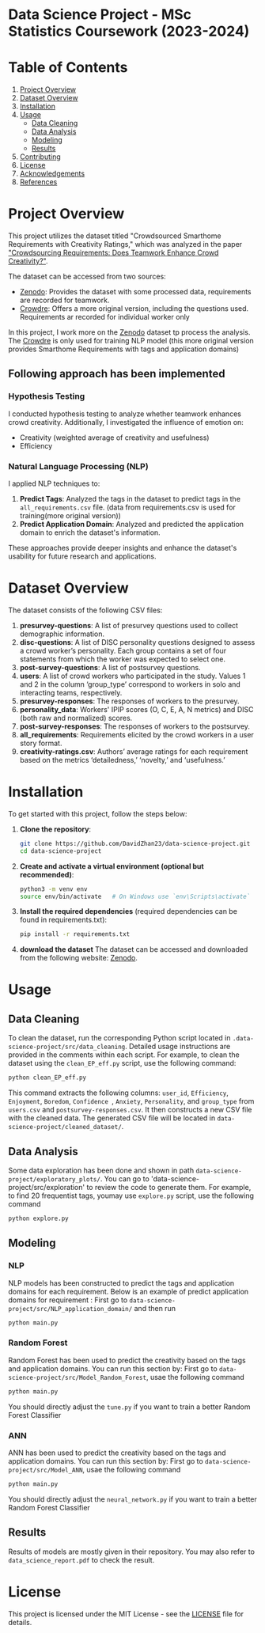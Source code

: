 # Data Science Project - MSc Statistics Coursework (2023-2024)

# Table of Contents
1. [Project Overview](#project-overview)
2. [Dataset Overview](#dataset-overview)
3. [Installation](#installation)
4. [Usage](#usage)
    - [Data Cleaning](#data-cleaning)
    - [Data Analysis](#data-analysis)
    - [Modeling](#modeling)
    - [Results](#results)
5. [Contributing](#contributing)
6. [License](#license)
7. [Acknowledgements](#acknowledgements)
8. [References](#references)


# Project Overview
This project utilizes the dataset titled "Crowdsourced Smarthome Requirements with Creativity Ratings," which was analyzed in the paper ["Crowdsourcing Requirements: Does Teamwork Enhance Crowd Creativity?"](https://dl.acm.org/doi/pdf/10.1145/3501247.3531555).

The dataset can be accessed from two sources:

- [Zenodo](https://zenodo.org/records/3550721): Provides the dataset with some processed data, requirements are recorded for teamwork.
- [Crowdre](https://crowdre.github.io/murukannaiah-smarthome-requirements-dataset/): Offers a more original version, including the questions used. Requirements ar recorded for individual worker only

In this project, I work more on the [Zenodo](https://zenodo.org/records/3550721) dataset tp process the analysis. The [Crowdre](https://crowdre.github.io/murukannaiah-smarthome-requirements-dataset/) is only used for training NLP model (this more original version provides Smarthome Requirements with tags and application domains)   

## Following approach has been implemented
### Hypothesis Testing

I conducted hypothesis testing to analyze whether teamwork enhances crowd creativity. Additionally, I investigated the influence of emotion on:

- Creativity (weighted average of creativity and usefulness)
- Efficiency

### Natural Language Processing (NLP)

I applied NLP techniques to:

1. **Predict Tags**: Analyzed the tags in the dataset to predict tags in the `all_requirements.csv` file. (data from requirements.csv is used for training(more original version))
2. **Predict Application Domain**: Analyzed and predicted the application domain to enrich the dataset's information.

These approaches provide deeper insights and enhance the dataset's usability for future research and applications.


# Dataset Overview
The dataset consists of the following CSV files:

1. **presurvey-questions**: A list of presurvey questions used to collect demographic information.
2. **disc-questions**: A list of DISC personality questions designed to assess a crowd worker’s personality. Each group contains a set of four statements from which the worker was expected to select one.
3. **post-survey-questions**: A list of postsurvey questions.
4. **users**: A list of crowd workers who participated in the study. Values 1 and 2 in the column ‘group_type’ correspond to workers in solo and interacting teams, respectively.
5. **presurvey-responses**: The responses of workers to the presurvey.
6. **personality_data**: Workers' IPIP scores (O, C, E, A, N metrics) and DISC (both raw and normalized) scores.
7. **post-survey-responses**: The responses of workers to the postsurvey.
8. **all_requirements**: Requirements elicited by the crowd workers in a user story format.
9. **creativity-ratings.csv**: Authors’ average ratings for each requirement based on the metrics ‘detailedness,’ ‘novelty,’ and ‘usefulness.’

# Installation

To get started with this project, follow the steps below:

1. **Clone the repository**:

   ```bash
   git clone https://github.com/DavidZhan23/data-science-project.git
   cd data-science-project
   ```
2. **Create and activate a virtual environment (optional but recommended)**:
     ```bash
   python3 -m venv env
    source env/bin/activate   # On Windows use `env\Scripts\activate`
     ```
3. **Install the required dependencies** (required dependencies can be found in requirements.txt):
   ```bash
   pip install -r requirements.txt
   ```
4. **download the dataset**
The dataset can be accessed and downloaded from the following website: [Zenodo](https://zenodo.org/records/3550721).

# Usage
## Data Cleaning

To clean the dataset, run the corresponding Python script located in `.data-science-project/src/data_cleaning`. Detailed usage instructions are provided in the comments within each script. For example, to clean the dataset using the `clean_EP_eff.py` script, use the following command:

```bash
python clean_EP_eff.py
```

This command extracts the following columns: `user_id`, `Efficiency`, `Enjoyment`, `Boredom`, `Confidence `, `Anxiety`, `Personality`, and `group_type` from `users.csv` and `postsurvey-responses.csv`. It then constructs a new CSV file with the cleaned data. The generated CSV file will be located in `data-science-project/cleaned_dataset/`.

## Data Analysis
Some data exploration has been done and shown in path `data-science-project/exploratory_plots/`. You can go to 'data-science-project/src/exploration' to review the code to generate them. For example, to find 20 frequentist tags, youmay use `explore.py` script, use the following command
```bash
python explore.py
```

## Modeling

### NLP
NLP models has been constructed to predict the tags and application domains for each requirement. Below is an example of predict application domains for requirement :
First go to `data-science-project/src/NLP_application_domain/` and then run 


```bash
python main.py
```

### Random Forest
Random Forest has been used to predict the creativity based on the tags and application domains. You can run this section by:
First go to `data-science-project/src/Model_Random_Forest`, usae the following command

```bash
python main.py
```

You should directly adjust the `tune.py` if you want to train a better Random Forest Classifier

### ANN
ANN has been used to predict the creativity based on the tags and application domains. You can run this section by:
First go to `data-science-project/src/Model_ANN`, usae the following command

```bash
python main.py
```
You should directly adjust the `neural_network.py` if you want to train a better Random Forest Classifier

## Results
Results of models are mostly given in their repository. You may also refer to `data_science_report.pdf` to check the result.


# License

This project is licensed under the MIT License - see the [LICENSE](LICENSE) file for details.


